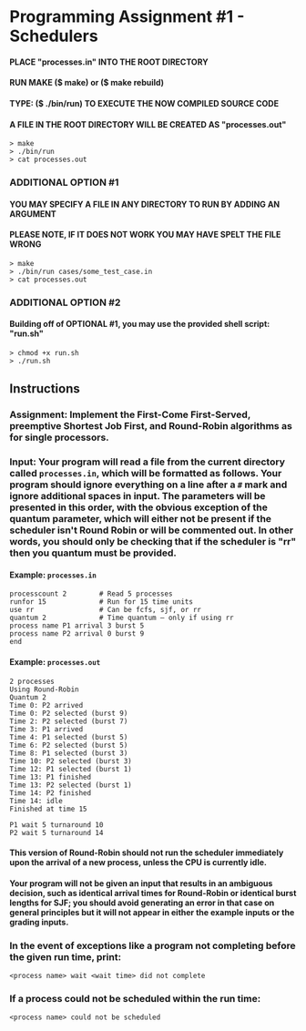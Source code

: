 # Programming Assignment #1 - Schedulers 

#### PLACE "processes.in" INTO THE ROOT DIRECTORY

#### RUN MAKE ($ make) or ($ make rebuild)

#### TYPE: ($ ./bin/run) TO EXECUTE THE NOW COMPILED SOURCE CODE

#### A FILE IN THE ROOT DIRECTORY WILL BE CREATED AS "processes.out"

```
> make
> ./bin/run
> cat processes.out
```

### ADDITIONAL OPTION #1
#### YOU MAY SPECIFY A FILE IN ANY DIRECTORY TO RUN BY ADDING AN ARGUMENT
#### PLEASE NOTE, IF IT DOES NOT WORK YOU MAY HAVE SPELT THE FILE WRONG
```
> make
> ./bin/run cases/some_test_case.in
> cat processes.out
```

### ADDITIONAL OPTION #2
#### Building off of OPTIONAL #1, you may use the provided shell script: "run.sh"
```
> chmod +x run.sh
> ./run.sh
```

## Instructions

### Assignment: Implement the First-Come First-Served, preemptive Shortest Job First, and Round-Robin algorithms as for single processors.
### Input: Your program will read a file from the current directory called `processes.in`, which will be formatted as follows.  Your program should ignore everything on a line after a `#` mark and ignore additional spaces in input.  The parameters will be presented in this order, with the obvious exception of the quantum parameter, which will either not be present if the scheduler isn't Round Robin or will be commented out.  In other words, you should only be checking that if the scheduler is "rr" then you quantum must be provided.
#### Example: `processes.in`
```
processcount 2        # Read 5 processes
runfor 15             # Run for 15 time units
use rr                # Can be fcfs, sjf, or rr
quantum 2             # Time quantum – only if using rr
process name P1 arrival 3 burst 5
process name P2 arrival 0 burst 9
end
```
#### Example: `processes.out`
```
2 processes
Using Round-Robin
Quantum 2
Time 0: P2 arrived
Time 0: P2 selected (burst 9)
Time 2: P2 selected (burst 7)
Time 3: P1 arrived
Time 4: P1 selected (burst 5)
Time 6: P2 selected (burst 5)
Time 8: P1 selected (burst 3)
Time 10: P2 selected (burst 3)
Time 12: P1 selected (burst 1)
Time 13: P1 finished
Time 13: P2 selected (burst 1)
Time 14: P2 finished
Time 14: idle
Finished at time 15

P1 wait 5 turnaround 10
P2 wait 5 turnaround 14
```

#### This version of Round-Robin should not run the scheduler immediately upon the arrival of a new process, unless the CPU is currently idle.
#### Your program will not be given an input that results in an ambiguous decision, such as identical arrival times for Round-Robin or identical burst lengths for SJF; you should avoid generating an error in that case on general principles but it will not appear in either the example inputs or the grading inputs.

### In the event of exceptions like a program not completing before the given run time, print:
```
<process name> wait <wait time> did not complete
```
### If a process could not be scheduled within the run time:
```
<process name> could not be scheduled
```
